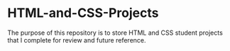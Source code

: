 # HTML-and-CSS-Projects
The purpose of this repository is to store HTML and CSS student projects that I complete for review and future reference.
